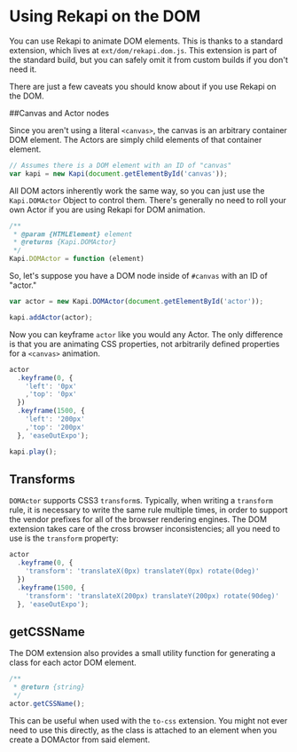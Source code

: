 # Using Rekapi on the DOM

You can use Rekapi to animate DOM elements.  This is thanks to a standard extension, which lives at `ext/dom/rekapi.dom.js`.  This extension is part of the standard build, but you can safely omit it from custom builds if you don't need it.

There are just a few caveats you should know about if you use Rekapi on the DOM.

##Canvas and Actor nodes

Since you aren't using a literal `<canvas>`, the canvas is an arbitrary container DOM element.  The Actors are simply child elements of that container element.

````javascript
// Assumes there is a DOM element with an ID of "canvas"
var kapi = new Kapi(document.getElementById('canvas'));
````

All DOM actors inherently work the same way, so you can just use the `Kapi.DOMActor` Object to control them.  There's generally no need to roll your own Actor if you are using Rekapi for DOM animation.

````javascript
/**
 * @param {HTMLElement} element
 * @returns {Kapi.DOMActor}
 */
Kapi.DOMActor = function (element)
````

So, let's suppose you have a DOM node inside of `#canvas` with an ID of "actor."

````javascript
var actor = new Kapi.DOMActor(document.getElementById('actor'));

kapi.addActor(actor);
````

Now you can keyframe `actor` like you would any Actor.  The only difference is that you are animating CSS properties, not arbitrarily defined properties for a `<canvas>` animation.

````javascript
actor
  .keyframe(0, {
    'left': '0px'
    ,'top': '0px'
  })
  .keyframe(1500, {
    'left': '200px'
    ,'top': '200px'
  }, 'easeOutExpo');

kapi.play();
````

## Transforms

`DOMActor` supports CSS3 `transform`s.  Typically, when writing a `transform` rule, it is necessary to write the same rule multiple times, in order to support the vendor prefixes for all of the browser rendering engines.  The DOM extension takes care of the cross browser inconsistencies; all you need to use is the `transform` property:

````javascript
actor
  .keyframe(0, {
    'transform': 'translateX(0px) translateY(0px) rotate(0deg)'
  })
  .keyframe(1500, {
    'transform': 'translateX(200px) translateY(200px) rotate(90deg)'
  }, 'easeOutExpo');
````

## getCSSName

The DOM extension also provides a small utility function for generating a class for each actor DOM element.

````javascript
/**
 * @return {string}
 */
actor.getCSSName();
````

This can be useful when used with the `to-css` extension.  You might not ever need to use this directly, as the class is attached to an element when you create a DOMActor from said element.
